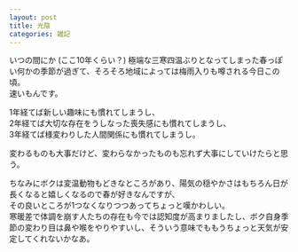 ```yaml
---
layout: post
title: 光陰
categories: 雑記
---
```


いつの間にか (ここ10年くらい？) 極端な三寒四温ぶりとなってしまった春っぽい何かの季節が過ぎて、そろそろ地域によっては梅雨入りも噂される今日この頃。  
速いもんです。

1年経てば新しい趣味にも慣れてしまうし、  
2年経てば大切な存在をうしなった喪失感にも慣れてしまうし、  
3年経てば様変わりした人間関係にも慣れてしまうし。

変わるものも大事だけど、変わらなかったものも忘れず大事にしていけたらと思う。

ちなみにボクは変温動物もどきなところがあり、陽気の穏やかさはもちろん日が長くなると嬉しくなるので春が好きなんですが、  
その良いところが1つなくなりつつあってちょっと嘆かわしい。  
寒暖差で体調を崩す人たちの存在も今では認知度が高まりましたし、ボク自身季節の変わり目は鼻や喉をやりやすいし、そういう意味でももうちょっと天気が安定してくれないかなあ。
